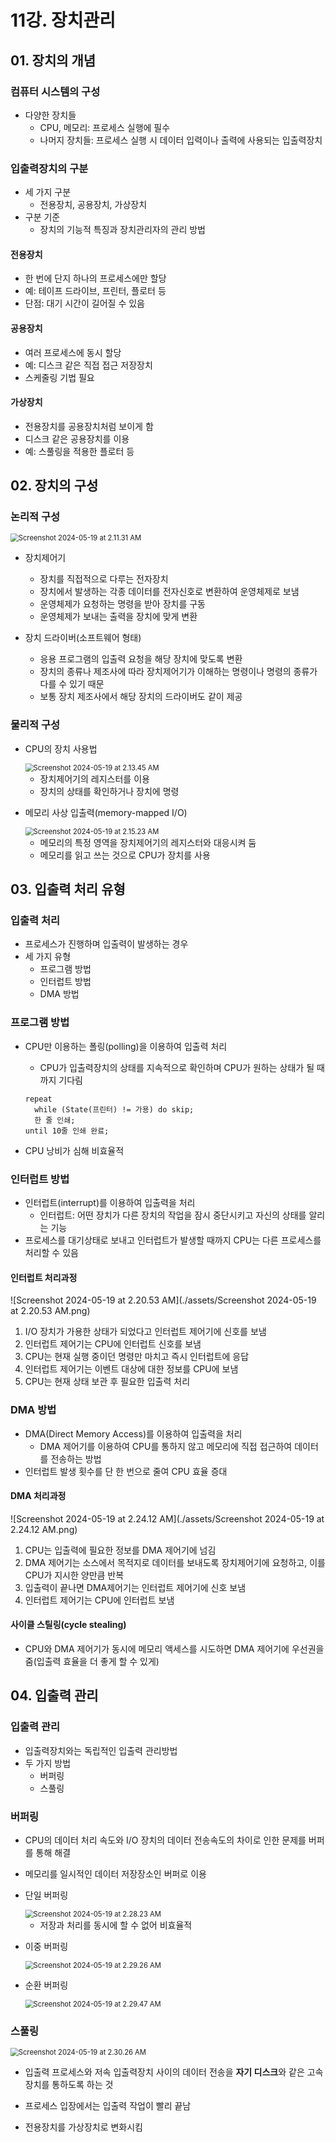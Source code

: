 # 11강. 장치관리

## 01. 장치의 개념

### 컴퓨터 시스템의 구성

- 다양한 장치들
  - CPU, 메모리: 프로세스 실행에 필수
  - 나머지 장치들: 프로세스 실행 시 데이터 입력이나 출력에 사용되는 입출력장치



### 입출력장치의 구분

- 세 가지 구분
  - 전용장치, 공용장치, 가상장치
- 구분 기준
  - 장치의 기능적 특징과 장치관리자의 관리 방법



#### 전용장치

- 한 번에 단지 하나의 프로세스에만 할당
- 예: 테이프 드라이브, 프린터, 플로터 등
- 단점: 대기 시간이 길어질 수 있음



#### 공용장치

- 여러 프로세스에 동시 할당
- 예: 디스크 같은 직접 접근 저장장치
- 스케줄링 기법 필요



#### 가상장치

- 전용장치를 공용장치처럼 보이게 함
- 디스크 같은 공용장치를 이용
- 예: 스풀링을 적용한 플로터 등





## 02. 장치의 구성

### 논리적 구성

<img src="./assets/Screenshot 2024-05-19 at 2.11.31 AM.png" alt="Screenshot 2024-05-19 at 2.11.31 AM" style="zoom:80%;" />

- 장치제어기
  - 장치를 직접적으로 다루는 전자장치
  - 장치에서 발생하는 각종 데이터를 전자신호로 변환하여 운영체제로 보냄
  - 운영체제가 요청하는 명령을 받아 장치를 구동
  - 운영체제가 보내는 출력을 장치에 맞게 변환

- 장치 드라이버(소프트웨어 형태)
  - 응용 프로그램의 입출력 요청을 해당 장치에 맞도록 변환
  - 장치의 종류나 제조사에 따라 장치제어기가 이해하는 명령이나 명령의 종류가 다를 수 있기 때문
  - 보통 장치 제조사에서 해당 장치의 드라이버도 같이 제공



### 물리적 구성

- CPU의 장치 사용법

  <img src="./assets/Screenshot 2024-05-19 at 2.13.45 AM.png" alt="Screenshot 2024-05-19 at 2.13.45 AM" style="zoom:80%;" />

  - 장치제어기의 레지스터를 이용
  - 장치의 상태를 확인하거나 장치에 명령

- 메모리 사상 입출력(memory-mapped I/O)

  <img src="./assets/Screenshot 2024-05-19 at 2.15.23 AM.png" alt="Screenshot 2024-05-19 at 2.15.23 AM" style="zoom:80%;" />

  - 메모리의 특정 영역을 장치제어기의 레지스터와 대응시켜 둠
  - 메모리를 읽고 쓰는 것으로 CPU가 장치를 사용



## 03. 입출력 처리 유형

### 입출력 처리

- 프로세스가 진행하며 입출력이 발생하는 경우
- 세 가지 유형
  - 프로그램 방법
  - 인터럽트 방법
  - DMA 방법



### 프로그램 방법

- CPU만 이용하는 폴링(polling)을 이용하여 입출력 처리

  - CPU가 입출력장치의 상태를 지속적으로 확인하며 CPU가 원하는 상태가 될 때까지 기다림

  ```
  repeat
    while (State(프린터) != 가용) do skip;
    한 줄 인쇄;
  until 10줄 인쇄 완료;
  ```

- CPU 낭비가 심해 비효율적



### 인터럽트 방법

- 인터럽트(interrupt)를 이용하여 입출력을 처리
  - 인터럽트: 어떤 장치가 다른 장치의 작업을 잠시 중단시키고 자신의 상태를 알리는 기능
- 프로세스를 대기상태로 보내고 인터럽트가 발생할 때까지 CPU는 다른 프로세스를 처리할 수 있음



#### 인터럽트 처리과정

![Screenshot 2024-05-19 at 2.20.53 AM](./assets/Screenshot 2024-05-19 at 2.20.53 AM.png)

1. I/O 장치가 가용한 상태가 되었다고 인터럽트 제어기에 신호를 보냄
2. 인터럽트 제어기는 CPU에 인터럽트 신호를 보냄
3. CPU는 현재 실행 중이던 명령만 마치고 즉시 인터럽트에 응답
4. 인터럽트 제어기는 이벤트 대상에 대한 정보를 CPU에 보냄
5. CPU는 현재 상태 보관 후 필요한 입출력 처리



### DMA 방법

- DMA(Direct Memory Access)를 이용하여 입출력을 처리
  - DMA 제어기를 이용하여 CPU를 통하지 않고 메모리에 직접 접근하여 데이터를 전송하는 방법
- 인터럽트 발생 횟수를 단 한 번으로 줄여 CPU 효율 증대



#### DMA 처리과정

![Screenshot 2024-05-19 at 2.24.12 AM](./assets/Screenshot 2024-05-19 at 2.24.12 AM.png)

1. CPU는 입출력에 필요한 정보를 DMA 제어기에 넘김
2. DMA 제어기는 소스에서 목적지로 데이터를 보내도록 장치제어기에 요청하고, 이를 CPU가 지시한 양만큼 반복
3. 입출력이 끝나면 DMA제어기는 인터럽트 제어기에 신호 보냄
4. 인터럽트 제어기는 CPU에 인터럽트 보냄



#### 사이클 스틸링(cycle stealing)

- CPU와 DMA 제어기가 동시에 메모리 액세스를 시도하면 DMA 제어기에 우선권을 줌(입출력 효율을 더 좋게 할 수 있게)



## 04. 입출력 관리

### 입출력 관리

- 입출력장치와는 독립적인 입출력 관리방법
- 두 가지 방법
  - 버퍼링
  - 스풀링



### 버퍼링

- CPU의 데이터 처리 속도와 I/O 장치의 데이터 전송속도의 차이로 인한 문제를 버퍼를 통해 해결
- 메모리를 일시적인 데이터 저장장소인 버퍼로 이용

- 단일 버퍼링

  <img src="./assets/Screenshot 2024-05-19 at 2.28.23 AM.png" alt="Screenshot 2024-05-19 at 2.28.23 AM" style="zoom:80%;" />

  - 저장과 처리를 동시에 할 수 없어 비효율적

- 이중 버퍼링

  <img src="./assets/Screenshot 2024-05-19 at 2.29.26 AM.png" alt="Screenshot 2024-05-19 at 2.29.26 AM" style="zoom:80%;" />

- 순환 버퍼링

  <img src="./assets/Screenshot 2024-05-19 at 2.29.47 AM.png" alt="Screenshot 2024-05-19 at 2.29.47 AM" style="zoom:80%;" />



### 스풀링

<img src="./assets/Screenshot 2024-05-19 at 2.30.26 AM.png" alt="Screenshot 2024-05-19 at 2.30.26 AM" style="zoom:80%;" />

- 입출력 프로세스와 저속 입출력장치 사이의 데이터 전송을 **자기 디스크**와 같은 고속장치를 통하도록 하는 것

- 프로세스 입장에서는 입출력 작업이 빨리 끝남
- 전용장치를 가상장치로 변화시킴